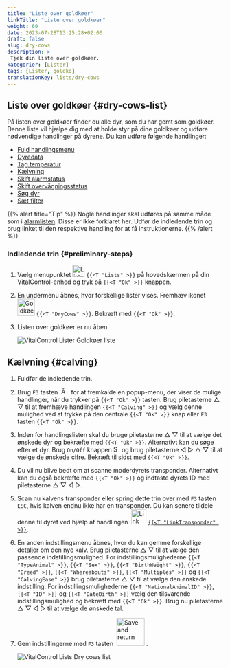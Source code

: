 ```yaml
---
title: "Liste over goldkøer"
linkTitle: "Liste over goldkøer"
weight: 60
date: 2023-07-28T13:25:28+02:00
draft: false
slug: dry-cows
description: >
 Tjek din liste over goldkøer.
kategorier: [Lister]
tags: [Lister, goldko]
translationKey: lists/dry-cows
---
```

## Liste over goldkøer {#dry-cows-list}

På listen over goldkøer finder du alle dyr, som du har gemt som goldkøer. Denne liste vil hjælpe dig med at holde styr på dine goldkøer og udføre nødvendige handlinger på dyrene. Du kan udføre følgende handlinger:

- [Fuld handlingsmenu](../alarm/#full-action-menu)
- [Dyredata](../alarm/#animal-data)
- [Tag temperatur](../alarm/#take-temperature)
- [Kælvning](#calving)
- [Skift alarmstatus](../on-watch/#toggle-alarm-status)
- [Skift overvågningsstatus](../alarm/#toggle-watch-status)
- [Søg dyr](../alarm/#search-animal)
- [Sæt filter](../alarm/#set-filter)

{{% alert title="Tip" %}}
Nogle handlinger skal udføres på samme måde som i [alarmlisten](../alarm). Disse er ikke forklaret her. Udfør de indledende trin og brug linket til den respektive handling for at få instruktionerne.
{{% /alert %}}

### Indledende trin {#preliminary-steps}

1. Vælg menupunktet <img src="/icons/main/lists.svg" width="28" align="bottom" alt="Lister" /> `{{<T "Lists" >}}` på hovedskærmen på din VitalControl-enhed og tryk på `{{<T "Ok" >}}` knappen.

2. En undermenu åbnes, hvor forskellige lister vises. Fremhæv ikonet <img src="/icons/lists/drycows.svg" width="40" align="bottom" alt="Goldkøer" /> `{{<T "DryCows" >}}`. Bekræft med `{{<T "Ok" >}}`.

3. Listen over goldkøer er nu åben.

   ![VitalControl Lister Goldkøer liste](../images/firststeps5.png "Indledende trin")

## Kælvning {#calving}

1. Fuldfør de indledende trin.

2. Brug `F3` tasten &nbsp;<img src="/icons/footer/open-popup.svg" width="15" align="bottom" alt="Åbn popup" />&nbsp; for at fremkalde en popup-menu, der viser de mulige handlinger, når du trykker på `{{<T "Ok" >}}` tasten. Brug piletasterne △ ▽ til at fremhæve handlingen `{{<T "Calving" >}}` og vælg denne mulighed ved at trykke på den centrale `{{<T "Ok" >}}` knap eller `F3` tasten `{{<T "Ok" >}}`.


3. Inden for handlingslisten skal du bruge piletasterne △ ▽ til at vælge det ønskede dyr og bekræfte med `{{<T "Ok" >}}`. Alternativt kan du søge efter et dyr. Brug `On/Off` knappen <img src="/icons/footer/search.svg" width="15" align="bottom" alt="Search" /> og brug piletasterne ◁ ▷ △ ▽ til at vælge de ønskede cifre. Bekræft til sidst med `{{<T "Ok" >}}`.

4. Du vil nu blive bedt om at scanne moderdyrets transponder. Alternativt kan du også bekræfte med `{{<T "Ok" >}}` og indtaste dyrets ID med piletasterne △ ▽ ◁ ▷.

5. Scan nu kalvens transponder eller spring dette trin over med `F3` tasten `ESC`, hvis kalven endnu ikke har en transponder. Du kan senere tildele denne til dyret ved hjælp af handlingen &nbsp;<img src="/icons/actions/link-transponder.svg" width="35" align="bottom" alt="Link transponder" /> [`{{<T "LinkTransponder" >}}`](../../actions/link-transponder).

6. En anden indstillingsmenu åbnes, hvor du kan gemme forskellige detaljer om den nye kalv. Brug piletasterne △ ▽ til at vælge den passende indstillingsmulighed. For indstillingsmulighederne `{{<T "TypeAnimal" >}}`, `{{<T "Sex" >}}`, `{{<T "BirthWeight" >}}`, `{{<T "Breed" >}}`, `{{<T "Whereabouts" >}}`, `{{<T "Multiples" >}}` og `{{<T "CalvingEase" >}}` brug piletasterne △ ▽ til at vælge den ønskede indstilling. For indstillingsmulighederne `{{<T "NationalAnimalID" >}}`, `{{<T "ID" >}}` og `{{<T "DateBirth" >}}` vælg den tilsvarende indstillingsmulighed og bekræft med `{{<T "Ok" >}}`. Brug nu piletasterne △ ▽ ◁ ▷ til at vælge de ønskede tal.

7. Gem indstillingerne med `F3` tasten &nbsp;<img src="/icons/footer/save_exit.svg" width="65" align="bottom" alt="Save and return" />&nbsp;.

   ![VitalControl Lists Dry cows list](../images/calving.png "Calving")
   
